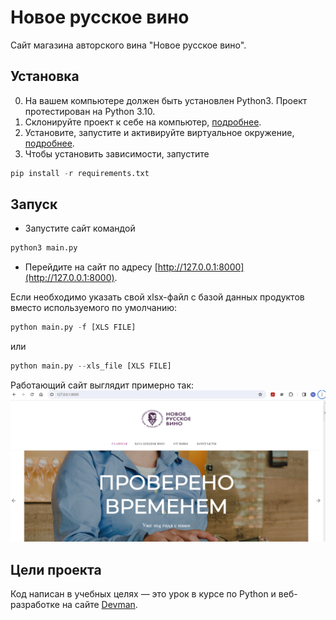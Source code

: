# Новое русское вино

Сайт магазина авторского вина "Новое русское вино".

## Установка

0. На вашем компьютере должен быть установлен Python3. Проект протестирован на Python 3.10.
1. Склонируйте проект к себе на компьютер, [подробнее](https://docs.github.com/en/repositories/creating-and-managing-repositories/cloning-a-repository).
2. Установите, запустите и активируйте виртуальное окружение, [подробнее](https://docs.python-guide.org/dev/virtualenvs/).
3. Чтобы установить зависимости, запустите
```python
pip install -r requirements.txt
```


## Запуск

- Запустите сайт командой
```python
python3 main.py
```
- Перейдите на сайт по адресу [http://127.0.0.1:8000](http://127.0.0.1:8000).

Если необходимо указать свой xlsx-файл с базой данных продуктов вместо используемого по умолчанию:
```python
python main.py -f [XLS FILE]
```
или 
```python
python main.py --xls_file [XLS FILE]
```

Работающий сайт выглядит примерно так:
![img.png](img.png)

## Цели проекта

Код написан в учебных целях — это урок в курсе по Python и веб-разработке на сайте [Devman](https://dvmn.org).
